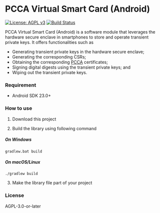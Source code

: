 # PCCA Virtual Smart Card (Android)

[![License: AGPL v3](https://img.shields.io/badge/License-AGPL%20v3-blue.svg)](https://www.gnu.org/licenses/agpl-3.0)
[![Build Status](https://travis-ci.org/JolaAlfie/testproject2.svg?branch=master)](https://github.com/JolaAlfie/testproject2)

PCCA Virtual Smart Card (Android) is a software module that leverages the hardware secure enclave in smartphones to store and operate transient private keys. It offers functionalities such as

- Generating transient private keys in the hardware secure enclave;
- Generating the corresponding CSRs;
- Obtaining the corresponding [PCCA](https://pcca.proof.show) certificates;
- Signing digital digests using the transient private keys; and
- Wiping out the transient private keys.

### Requirement

* Android SDK 23.0+

### How to use

1. Download this project

2. Build the library using following command

##### On Windows
```
gradlew.bat build
```

##### On macOS/Linux
```
./gradlew build
```

3. Make the library file part of your project

### License

AGPL-3.0-or-later
